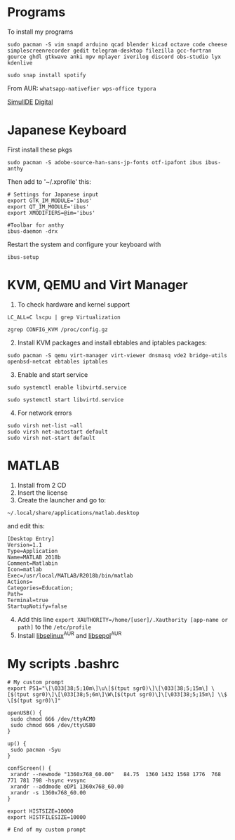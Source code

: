# Programs

To install my programs

```sudo pacman -S vim snapd arduino qcad blender kicad octave code cheese simplescreenrecorder gedit telegram-desktop filezilla gcc-fortran gource ghdl gtkwave anki mpv mplayer iverilog discord obs-studio lyx kdenlive```

```sudo snap install spotify```

From AUR:
```whatsapp-nativefier wps-office typora```

[SimulIDE](https://www.simulide.com/)
[Digital](https://github.com/taffarel55/Digital/)

# Japanese Keyboard

First install these pkgs

```sudo pacman -S adobe-source-han-sans-jp-fonts otf-ipafont ibus ibus-anthy```

Then add to '~/.xprofile' this:
```
# Settings for Japanese input
export GTK_IM_MODULE='ibus'
export QT_IM_MODULE='ibus'
export XMODIFIERS=@im='ibus'

#Toolbar for anthy
ibus-daemon -drx
```

Restart the system and configure your keyboard with

```ibus-setup```

# KVM, QEMU and Virt Manager

1. To check hardware and kernel support

```LC_ALL=C lscpu | grep Virtualization```

```zgrep CONFIG_KVM /proc/config.gz```

2. Install KVM packages and install ebtables and iptables packages:

```sudo pacman -S qemu virt-manager virt-viewer dnsmasq vde2 bridge-utils openbsd-netcat ebtables iptables```

3. Enable and start service

```sudo systemctl enable libvirtd.service```

```sudo systemctl start libvirtd.service```

4. For network errors

```
sudo virsh net-list –all
sudo virsh net-autostart default
sudo virsh net-start default

```
# MATLAB

1. Install from 2 CD
2. Insert the license
3. Create the launcher and go to:

```~/.local/share/applications/matlab.desktop```

and edit this:
```
[Desktop Entry]
Version=1.1
Type=Application
Name=MATLAB 2018b
Comment=Matlabin
Icon=matlab
Exec=/usr/local/MATLAB/R2018b/bin/matlab
Actions=
Categories=Education;
Path=
Terminal=true
StartupNotify=false
```
4. Add this line ```export XAUTHORITY=/home/[user]/.Xauthority [app-name or path]``` to the ```/etc/profile```
5. Install [libselinux](https://aur.archlinux.org/packages/libselinux/)<sup>AUR</sup> and [libsepol](https://aur.archlinux.org/packages/libsepol/)<sup>AUR</sup>

# My scripts .bashrc

```
# My custom prompt
export PS1="\[\033[38;5;10m\]\u\[$(tput sgr0)\]\[\033[38;5;15m\] \[$(tput sgr0)\]\[\033[38;5;6m\]\W\[$(tput sgr0)\]\[\033[38;5;15m\] \\$ \[$(tput sgr0)\]"

openUSB() {
 sudo chmod 666 /dev/ttyACM0
 sudo chmod 666 /dev/ttyUSB0
}

up() {
 sudo pacman -Syu 
}

confScreen() {
 xrandr --newmode "1360x768_60.00"   84.75  1360 1432 1568 1776  768 771 781 798 -hsync +vsync
 xrandr --addmode eDP1 1360x768_60.00
 xrandr -s 1360x768_60.00
}

export HISTSIZE=10000
export HISTFILESIZE=10000

# End of my custom prompt
```
